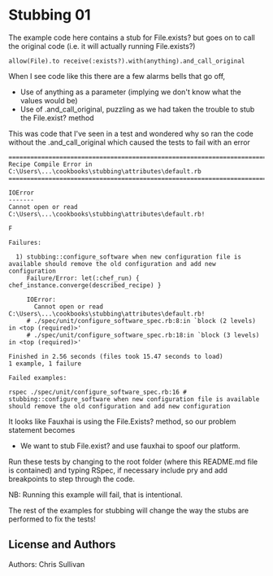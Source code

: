 Stubbing 01
====================
The example code here contains a stub for File.exists? but goes on to call the original code (i.e. it will actually running File.exists?)

````
allow(File).to receive(:exists?).with(anything).and_call_original
````

When I see code like this there are a few alarms bells that go off,
* Use of anything as a parameter (implying we don't know what the values would be)
* Use of .and_call_original, puzzling as we had taken the trouble to stub the File.exist? method

This was code that I've seen in a test and wondered why so ran the code without the .and_call_original which caused the tests to fail with an error

````
================================================================================
Recipe Compile Error in C:\Users\...\cookbooks\stubbing\attributes\default.rb
================================================================================

IOError
-------
Cannot open or read C:\Users\...\cookbooks\stubbing\attributes\default.rb!

F

Failures:

  1) stubbing::configure_software when new configuration file is available should remove the old configuration and add new configuration
     Failure/Error: let(:chef_run) { chef_instance.converge(described_recipe) }

     IOError:
       Cannot open or read C:\Users\...\cookbooks\stubbing\attributes\default.rb!
     # ./spec/unit/configure_software_spec.rb:8:in `block (2 levels) in <top (required)>'
     # ./spec/unit/configure_software_spec.rb:18:in `block (3 levels) in <top (required)>'

Finished in 2.56 seconds (files took 15.47 seconds to load)
1 example, 1 failure

Failed examples:

rspec ./spec/unit/configure_software_spec.rb:16 # stubbing::configure_software when new configuration file is available should remove the old configuration and add new configuration

````

It looks like Fauxhai is using the File.Exists? method, so our problem statement becomes
* We want to stub File.exist? and use fauxhai to spoof our platform.

Run these tests by changing to the root folder (where this README.md file is contained) and typing RSpec, if necessary include pry and add breakpoints to step through the code.

NB: Running this example will fail, that is intentional.

The rest of the examples for stubbing will change the way the stubs are performed to fix the tests!

License and Authors
-------------------
Authors: Chris Sullivan
